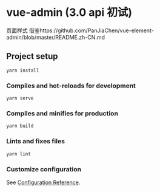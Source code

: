 # vue-admin (3.0 api 初试)

页面样式 借鉴https://github.com/PanJiaChen/vue-element-admin/blob/master/README.zh-CN.md


## Project setup
```
yarn install
```

### Compiles and hot-reloads for development
```
yarn serve
```

### Compiles and minifies for production
```
yarn build
```

### Lints and fixes files
```
yarn lint
```

### Customize configuration
See [Configuration Reference](https://cli.vuejs.org/config/).

